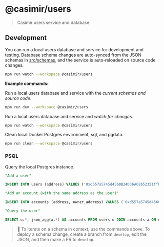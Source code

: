 # @casimir/users

> Casimir users service and database

## Development

You can run a local users database and service for development and testing. Database schema changes are auto-synced from the JSON schemas in [src/schemas](src/schemas), and the service is auto-reloaded on source code changes.

```zsh
npm run watch --workspace @casimir/users
```

**Example commands:**

Run a local users database and service with the *current schemas and source code*.

```zsh
npm run dev --workspace @casimir/users
```

Run a local users database and service and *watch for changes*.

```zsh
npm run watch --workspace @casimir/users
```

Clean local Docker Postgres environment, sql, and pgdata.

```zsh
npm run clean --workspace @casimir/users
```

### PSQL

Query the local Postgres instance.

```sql
"Add a user"

INSERT INTO users (address) VALUES ('0xd557a5745d4560B24D36A68b52351ffF9c86A212');

"Add an account (with the same address as the user)"

INSERT INTO accounts (address, owner_address) VALUES ('0xd557a5745d4560B24D36A68b52351ffF9c86A212', '0xd557a5745d4560B24D36A68b52351ffF9c86A212');

"Query the user"

SELECT u.*, json_agg(a.*) AS accounts FROM users u JOIN accounts a ON u.address = a.owner_address WHERE u.address = '0xd557a5745d4560B24D36A68b52351ffF9c86A212' GROUP BY u.address;

```

> 🚩 To iterate on a schema in context, use the commands above. To deploy a schema change, create a branch from `develop`, edit the JSON, and then make a PR to `develop`.
